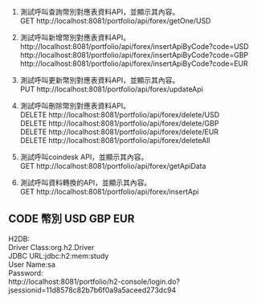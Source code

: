 1. 測試呼叫查詢幣別對應表資料API，並顯示其內容。  
GET  http://localhost:8081/portfolio/api/forex/getOne/USD  
2. 測試呼叫新增幣別對應表資料API。  
http://localhost:8081/portfolio/api/forex/insertApiByCode?code=USD  
http://localhost:8081/portfolio/api/forex/insertApiByCode?code=GBP  
http://localhost:8081/portfolio/api/forex/insertApiByCode?code=EUR    

4. 測試呼叫更新幣別對應表資料API，並顯示其內容。  
PUT  http://localhost:8081/portfolio/api/forex/updateApi  

5. 測試呼叫刪除幣別對應表資料API。  
DELETE http://localhost:8081/portfolio/api/forex/delete/USD  
DELETE http://localhost:8081/portfolio/api/forex/delete/GBP  
DELETE http://localhost:8081/portfolio/api/forex/delete/EUR    
DELETE http://localhost:8081/portfolio/api/forex/deleteAll    

6. 測試呼叫coindesk API，並顯示其內容。  
GET  http://localhost:8081/portfolio/api/forex/getApiData  

7. 測試呼叫資料轉換的API，並顯示其內容。  
GET  http://localhost:8081/portfolio/api/forex/insertApi  


CODE 幣別 USD GBP EUR  
------------------------------------------------------------------------------------------------  
H2DB:  
Driver Class:org.h2.Driver  
JDBC URL:jdbc:h2:mem:study  
User Name:sa  
Password:  
http://localhost:8081/portfolio/h2-console/login.do?jsessionid=11d8578c82b7b6f0a9a5aceed273dc94  
